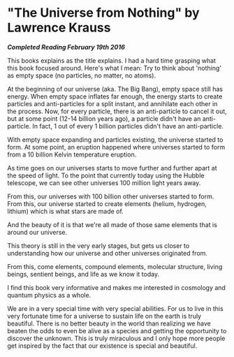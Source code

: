 # "The Universe from Nothing" by Lawrence Krauss

***Completed Reading February 19th 2016***

This books explains as the title explains. I had a hard time grasping what this book focused around. Here's what I mean: Try to think about 'nothing' as empty space (no particles, no matter, no atoms).

At the beginning of our universe (aka. The Big Bang), empty space still has energy. When empty space inflates far enough, the energy starts to create particles and anti-particles for a split instant, and annihilate each other in the process. Now, for every particle, there is an anti-particle to cancel it out, but at some point (12-14 billion years ago), a particle didn't have an anti-particle. In fact, 1 out of every 1 billion particles didn't have an anti-particle.

With empty space expanding and particles existing, the universe started to form. At some point, an eruption happened where universes started to form from a 10 billion Kelvin temperature eruption.

As time goes on our universes starts to move further and further apart at the speed of light. To the point that currently today using the Hubble telescope, we can see other universes 100 million light years away.

From this, our universes with 100 billion other universes started to form. From this, our universe started to create elements (helium, hydrogen, lithium) which is what stars are made of.

And the beauty of it is that we're all made of those same elements that is around our universe.

This theory is still in the very early stages, but gets us closer to understanding how our universe and other universes originated from.

From this, come elements, compound elements, molecular structure, living beings, sentient beings, and life as we know it today.

I find this book very informative and makes me interested in cosmology and quantum physics as a whole.

We are in a very special time with very special abilities. For us to live in this very fortunate time for a universe to sustain life on the earth is truly beautiful. There is no better beauty in the world than realizing we have beaten the odds to even be alive as a species and getting the opportunity to discover the unknown. This is truly miraculous and I only hope more people get inspired by the fact that our existence is special and beautiful.

